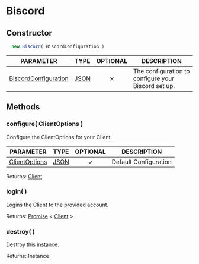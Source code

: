 # Biscord

## Constructor

```javascript
  new Biscord( BiscordConfiguration )
```

| PARAMETER | TYPE | OPTIONAL | DESCRIPTION |
| :---: | :-----: | :-----: | ----------- |
| [BiscordConfiguration](/biscord/typedefs/biscordconfiguration) | [JSON](https://developer.mozilla.org/en-US/docs/Web/JavaScript/Reference/Global_Objects/JSON) | ⨯ | The configuration to configure your Biscord set up. |

## Methods

### configure( ClientOptions )
Configure the ClientOptions for your Client.

| PARAMETER | TYPE | OPTIONAL | DESCRIPTION |
| :---: | :-----: | :-----: | ----------- |
| [ClientOptions](https://discord.js.org/#/docs/discord.js/stable/typedef/ClientOptions) | [JSON](https://developer.mozilla.org/en-US/docs/Web/JavaScript/Reference/Global_Objects/JSON) | ✓ | Default Configuration |

Returns: [Client](https://discord.js.org/#/docs/main/stable/class/Client)

### login( )
Logins the Client to the provided account.

Returns: [Promise](https://developer.mozilla.org/en-US/docs/Web/JavaScript/Reference/Global_Objects/Promise) < [Client](https://discord.js.org/#/docs/main/stable/class/Client) >

### destroy( )
Destroy this instance.

Returns: Instance